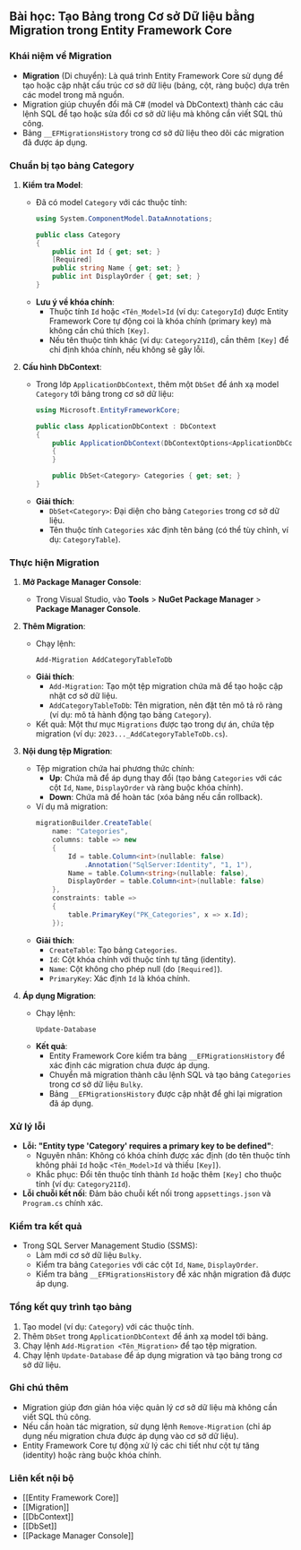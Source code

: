 ## Bài học: Tạo Bảng trong Cơ sở Dữ liệu bằng Migration trong Entity Framework Core

### Khái niệm về Migration
- **Migration** (Di chuyển): Là quá trình Entity Framework Core sử dụng để tạo hoặc cập nhật cấu trúc cơ sở dữ liệu (bảng, cột, ràng buộc) dựa trên các model trong mã nguồn.
- Migration giúp chuyển đổi mã C# (model và DbContext) thành các câu lệnh SQL để tạo hoặc sửa đổi cơ sở dữ liệu mà không cần viết SQL thủ công.
- Bảng `__EFMigrationsHistory` trong cơ sở dữ liệu theo dõi các migration đã được áp dụng.

### Chuẩn bị tạo bảng Category
1. **Kiểm tra Model**:
   - Đã có model `Category` với các thuộc tính:
     ```csharp
     using System.ComponentModel.DataAnnotations;

     public class Category
     {
         public int Id { get; set; }
         [Required]
         public string Name { get; set; }
         public int DisplayOrder { get; set; }
     }
     ```
   - **Lưu ý về khóa chính**:
     - Thuộc tính `Id` hoặc `<Tên_Model>Id` (ví dụ: `CategoryId`) được Entity Framework Core tự động coi là khóa chính (primary key) mà không cần chú thích `[Key]`.
     - Nếu tên thuộc tính khác (ví dụ: `Category21Id`), cần thêm `[Key]` để chỉ định khóa chính, nếu không sẽ gây lỗi.

2. **Cấu hình DbContext**:
   - Trong lớp `ApplicationDbContext`, thêm một `DbSet` để ánh xạ model `Category` tới bảng trong cơ sở dữ liệu:
     ```csharp
     using Microsoft.EntityFrameworkCore;

     public class ApplicationDbContext : DbContext
     {
         public ApplicationDbContext(DbContextOptions<ApplicationDbContext> options) : base(options)
         {
         }

         public DbSet<Category> Categories { get; set; }
     }
     ```
   - **Giải thích**:
     - `DbSet<Category>`: Đại diện cho bảng `Categories` trong cơ sở dữ liệu.
     - Tên thuộc tính `Categories` xác định tên bảng (có thể tùy chỉnh, ví dụ: `CategoryTable`).

### Thực hiện Migration
1. **Mở Package Manager Console**:
   - Trong Visual Studio, vào **Tools** > **NuGet Package Manager** > **Package Manager Console**.

2. **Thêm Migration**:
   - Chạy lệnh:
     ```
     Add-Migration AddCategoryTableToDb
     ```
   - **Giải thích**:
     - `Add-Migration`: Tạo một tệp migration chứa mã để tạo hoặc cập nhật cơ sở dữ liệu.
     - `AddCategoryTableToDb`: Tên migration, nên đặt tên mô tả rõ ràng (ví dụ: mô tả hành động tạo bảng `Category`).
   - Kết quả: Một thư mục `Migrations` được tạo trong dự án, chứa tệp migration (ví dụ: `2023..._AddCategoryTableToDb.cs`).

3. **Nội dung tệp Migration**:
   - Tệp migration chứa hai phương thức chính:
     - **Up**: Chứa mã để áp dụng thay đổi (tạo bảng `Categories` với các cột `Id`, `Name`, `DisplayOrder` và ràng buộc khóa chính).
     - **Down**: Chứa mã để hoàn tác (xóa bảng nếu cần rollback).
   - Ví dụ mã migration:
     ```csharp
     migrationBuilder.CreateTable(
         name: "Categories",
         columns: table => new
         {
             Id = table.Column<int>(nullable: false)
                 .Annotation("SqlServer:Identity", "1, 1"),
             Name = table.Column<string>(nullable: false),
             DisplayOrder = table.Column<int>(nullable: false)
         },
         constraints: table =>
         {
             table.PrimaryKey("PK_Categories", x => x.Id);
         });
     ```
   - **Giải thích**:
     - `CreateTable`: Tạo bảng `Categories`.
     - `Id`: Cột khóa chính với thuộc tính tự tăng (identity).
     - `Name`: Cột không cho phép null (do `[Required]`).
     - `PrimaryKey`: Xác định `Id` là khóa chính.

4. **Áp dụng Migration**:
   - Chạy lệnh:
     ```
     Update-Database
     ```
   - **Kết quả**:
     - Entity Framework Core kiểm tra bảng `__EFMigrationsHistory` để xác định các migration chưa được áp dụng.
     - Chuyển mã migration thành câu lệnh SQL và tạo bảng `Categories` trong cơ sở dữ liệu `Bulky`.
     - Bảng `__EFMigrationsHistory` được cập nhật để ghi lại migration đã áp dụng.

### Xử lý lỗi
- **Lỗi: "Entity type 'Category' requires a primary key to be defined"**:
  - Nguyên nhân: Không có khóa chính được xác định (do tên thuộc tính không phải `Id` hoặc `<Tên_Model>Id` và thiếu `[Key]`).
  - Khắc phục: Đổi tên thuộc tính thành `Id` hoặc thêm `[Key]` cho thuộc tính (ví dụ: `Category21Id`).
- **Lỗi chuỗi kết nối**: Đảm bảo chuỗi kết nối trong `appsettings.json` và `Program.cs` chính xác.

### Kiểm tra kết quả
- Trong SQL Server Management Studio (SSMS):
  - Làm mới cơ sở dữ liệu `Bulky`.
  - Kiểm tra bảng `Categories` với các cột `Id`, `Name`, `DisplayOrder`.
  - Kiểm tra bảng `__EFMigrationsHistory` để xác nhận migration đã được áp dụng.

### Tổng kết quy trình tạo bảng
1. Tạo model (ví dụ: `Category`) với các thuộc tính.
2. Thêm `DbSet` trong `ApplicationDbContext` để ánh xạ model tới bảng.
3. Chạy lệnh `Add-Migration <Tên_Migration>` để tạo tệp migration.
4. Chạy lệnh `Update-Database` để áp dụng migration và tạo bảng trong cơ sở dữ liệu.

### Ghi chú thêm
- Migration giúp đơn giản hóa việc quản lý cơ sở dữ liệu mà không cần viết SQL thủ công.
- Nếu cần hoàn tác migration, sử dụng lệnh `Remove-Migration` (chỉ áp dụng nếu migration chưa được áp dụng vào cơ sở dữ liệu).
- Entity Framework Core tự động xử lý các chi tiết như cột tự tăng (identity) hoặc ràng buộc khóa chính.

### Liên kết nội bộ
- [[Entity Framework Core]]
- [[Migration]]
- [[DbContext]]
- [[DbSet]]
- [[Package Manager Console]]